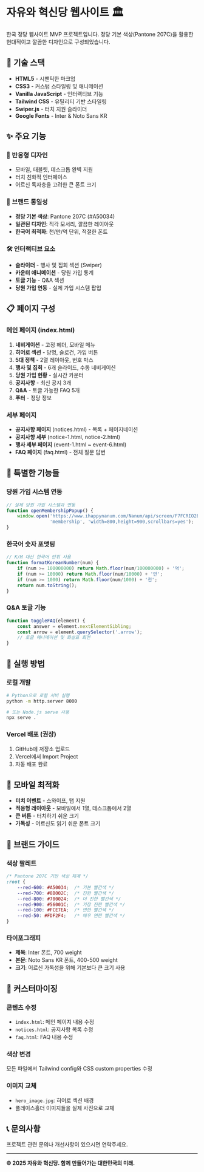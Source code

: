 # 자유와 혁신당 웹사이트 🏛️

한국 정당 웹사이트 MVP 프로젝트입니다. 정당 기본 색상(Pantone 207C)을 활용한 현대적이고 깔끔한 디자인으로 구성되었습니다.

## 🚀 기술 스택

- **HTML5** - 시맨틱한 마크업
- **CSS3** - 커스텀 스타일링 및 애니메이션
- **Vanilla JavaScript** - 인터랙티브 기능
- **Tailwind CSS** - 유틸리티 기반 스타일링
- **Swiper.js** - 터치 지원 슬라이더
- **Google Fonts** - Inter & Noto Sans KR

## ✨ 주요 기능

### 📱 반응형 디자인
- 모바일, 태블릿, 데스크톱 완벽 지원
- 터치 친화적 인터페이스
- 어르신 독자층을 고려한 큰 폰트 크기

### 🎨 브랜드 통일성
- **정당 기본 색상**: Pantone 207C (#A50034)
- **일관된 디자인**: 직각 모서리, 깔끔한 레이아웃
- **한국어 최적화**: 천/만/억 단위, 적절한 폰트

### 🛠️ 인터랙티브 요소
- **슬라이더** - 행사 및 집회 섹션 (Swiper)
- **카운터 애니메이션** - 당원 가입 통계
- **토글 기능** - Q&A 섹션
- **당원 가입 연동** - 실제 가입 시스템 팝업

## 📋 페이지 구성

### 메인 페이지 (index.html)
1. **네비게이션** - 고정 헤더, 모바일 메뉴
2. **히어로 섹션** - 당명, 슬로건, 가입 버튼
3. **5대 정책** - 2열 레이아웃, 번호 박스
4. **행사 및 집회** - 6개 슬라이드, 수동 네비게이션
5. **당원 가입 현황** - 실시간 카운터
6. **공지사항** - 최신 공지 3개
7. **Q&A** - 토글 가능한 FAQ 5개
8. **푸터** - 정당 정보

### 세부 페이지
- **공지사항 페이지** (notices.html) - 목록 + 페이지네이션
- **공지사항 세부** (notice-1.html, notice-2.html)
- **행사 세부 페이지** (event-1.html ~ event-6.html)
- **FAQ 페이지** (faq.html) - 전체 질문 답변

## 🎯 특별한 기능들

### 당원 가입 시스템 연동
```javascript
// 실제 당원 가입 시스템과 연동
function openMembershipPopup() {
    window.open('https://www.ihappynanum.com/Nanum/api/screen/F7FCRIO2E3', 
                'membership', 'width=800,height=900,scrollbars=yes');
}
```

### 한국어 숫자 포맷팅
```javascript
// K/M 대신 한국어 단위 사용
function formatKoreanNumber(num) {
    if (num >= 100000000) return Math.floor(num/100000000) + '억';
    if (num >= 10000) return Math.floor(num/10000) + '만';
    if (num >= 1000) return Math.floor(num/1000) + '천';
    return num.toString();
}
```

### Q&A 토글 기능
```javascript
function toggleFAQ(element) {
    const answer = element.nextElementSibling;
    const arrow = element.querySelector('.arrow');
    // 토글 애니메이션 및 화살표 회전
}
```

## 🚀 실행 방법

### 로컬 개발
```bash
# Python으로 로컬 서버 실행
python -m http.server 8000

# 또는 Node.js serve 사용
npx serve .
```

### Vercel 배포 (권장)
1. GitHub에 저장소 업로드
2. Vercel에서 Import Project
3. 자동 배포 완료

## 📱 모바일 최적화

- **터치 이벤트** - 스와이프, 탭 지원
- **적응형 레이아웃** - 모바일에서 1열, 데스크톱에서 2열
- **큰 버튼** - 터치하기 쉬운 크기
- **가독성** - 어르신도 읽기 쉬운 폰트 크기

## 🎨 브랜드 가이드

### 색상 팔레트
```css
/* Pantone 207C 기반 색상 체계 */
:root {
    --red-600: #A50034;  /* 기본 빨간색 */
    --red-700: #8B002C;  /* 진한 빨간색 */
    --red-800: #700024;  /* 더 진한 빨간색 */
    --red-900: #56001C;  /* 가장 진한 빨간색 */
    --red-100: #FCE7EA;  /* 연한 빨간색 */
    --red-50: #FDF2F4;   /* 매우 연한 빨간색 */
}
```

### 타이포그래피
- **제목**: Inter 폰트, 700 weight
- **본문**: Noto Sans KR 폰트, 400-500 weight
- **크기**: 어르신 가독성을 위해 기본보다 큰 크기 사용

## 🔧 커스터마이징

### 콘텐츠 수정
- `index.html`: 메인 페이지 내용 수정
- `notices.html`: 공지사항 목록 수정
- `faq.html`: FAQ 내용 수정

### 색상 변경
모든 파일에서 Tailwind config와 CSS custom properties 수정

### 이미지 교체
- `hero_image.jpg`: 히어로 섹션 배경
- 플레이스홀더 이미지들을 실제 사진으로 교체

## 📞 문의사항

프로젝트 관련 문의나 개선사항이 있으시면 연락주세요.

---

**© 2025 자유와 혁신당. 함께 만들어가는 대한민국의 미래.** 